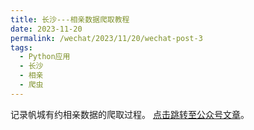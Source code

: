 ```yaml
---
title: 长沙---相亲数据爬取教程
date: 2023-11-20
permalink: /wechat/2023/11/20/wechat-post-3
tags:
  - Python应用
  - 长沙
  - 相亲
  - 爬虫
---
```


记录帆城有约相亲数据的爬取过程。 [点击跳转至公众号文章](http://mp.weixin.qq.com/s?__biz=MzkxNjM0MzQ0MQ==&mid=2247486181&idx=2&sn=5340066b036d355c67296ece9f91dd0f&chksm=c150151bf6279c0d469d1d769d86eea923ae4567e312645a6e25528e2f4020cd4098e656d06f#rd)。